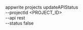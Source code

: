 appwrite projects updateAPIStatus \
        --projectId <PROJECT_ID> \
        --api rest \
        --status false
